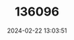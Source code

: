 ---
title: "136096"
category: "Boana curupi"
draft: false
date: 2024-02-22 13:03:51
languages:
  Guarani: ["Ju´i"]
  Spanish; Castilian: ["Rana Trepadora Curupí"]
  English: ["Kurupitree Frog"]
---